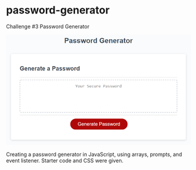 # password-generator
Challenge #3 Password Generator

![](assets/03-javascript-homework-demo.png)

Creating a password generator in JavaScript, using arrays, prompts, and event listener. Starter code and CSS were given.
